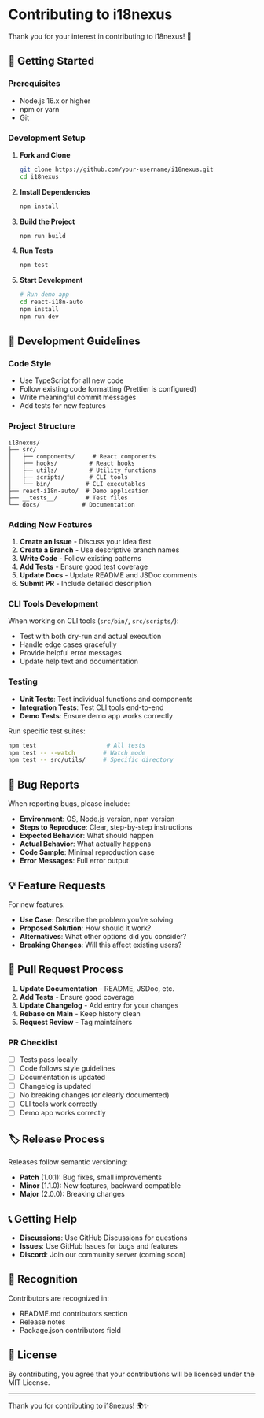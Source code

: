 # Contributing to i18nexus

Thank you for your interest in contributing to i18nexus! 🎉

## 🚀 Getting Started

### Prerequisites

- Node.js 16.x or higher
- npm or yarn
- Git

### Development Setup

1. **Fork and Clone**
   ```bash
   git clone https://github.com/your-username/i18nexus.git
   cd i18nexus
   ```

2. **Install Dependencies**
   ```bash
   npm install
   ```

3. **Build the Project**
   ```bash
   npm run build
   ```

4. **Run Tests**
   ```bash
   npm test
   ```

5. **Start Development**
   ```bash
   # Run demo app
   cd react-i18n-auto
   npm install
   npm run dev
   ```

## 📝 Development Guidelines

### Code Style

- Use TypeScript for all new code
- Follow existing code formatting (Prettier is configured)
- Write meaningful commit messages
- Add tests for new features

### Project Structure

```
i18nexus/
├── src/
│   ├── components/     # React components
│   ├── hooks/         # React hooks
│   ├── utils/         # Utility functions
│   ├── scripts/       # CLI tools
│   └── bin/          # CLI executables
├── react-i18n-auto/  # Demo application
├── __tests__/        # Test files
└── docs/            # Documentation
```

### Adding New Features

1. **Create an Issue** - Discuss your idea first
2. **Create a Branch** - Use descriptive branch names
3. **Write Code** - Follow existing patterns
4. **Add Tests** - Ensure good test coverage
5. **Update Docs** - Update README and JSDoc comments
6. **Submit PR** - Include detailed description

### CLI Tools Development

When working on CLI tools (`src/bin/`, `src/scripts/`):

- Test with both dry-run and actual execution
- Handle edge cases gracefully
- Provide helpful error messages
- Update help text and documentation

### Testing

- **Unit Tests**: Test individual functions and components
- **Integration Tests**: Test CLI tools end-to-end
- **Demo Tests**: Ensure demo app works correctly

Run specific test suites:
```bash
npm test                    # All tests
npm test -- --watch        # Watch mode
npm test -- src/utils/     # Specific directory
```

## 🐛 Bug Reports

When reporting bugs, please include:

- **Environment**: OS, Node.js version, npm version
- **Steps to Reproduce**: Clear, step-by-step instructions
- **Expected Behavior**: What should happen
- **Actual Behavior**: What actually happens
- **Code Sample**: Minimal reproduction case
- **Error Messages**: Full error output

## 💡 Feature Requests

For new features:

- **Use Case**: Describe the problem you're solving
- **Proposed Solution**: How should it work?
- **Alternatives**: What other options did you consider?
- **Breaking Changes**: Will this affect existing users?

## 🔄 Pull Request Process

1. **Update Documentation** - README, JSDoc, etc.
2. **Add Tests** - Ensure good coverage
3. **Update Changelog** - Add entry for your changes
4. **Rebase on Main** - Keep history clean
5. **Request Review** - Tag maintainers

### PR Checklist

- [ ] Tests pass locally
- [ ] Code follows style guidelines
- [ ] Documentation is updated
- [ ] Changelog is updated
- [ ] No breaking changes (or clearly documented)
- [ ] CLI tools work correctly
- [ ] Demo app works correctly

## 🏷️ Release Process

Releases follow semantic versioning:

- **Patch** (1.0.1): Bug fixes, small improvements
- **Minor** (1.1.0): New features, backward compatible
- **Major** (2.0.0): Breaking changes

## 📞 Getting Help

- **Discussions**: Use GitHub Discussions for questions
- **Issues**: Use GitHub Issues for bugs and features
- **Discord**: Join our community server (coming soon)

## 🙏 Recognition

Contributors are recognized in:

- README.md contributors section
- Release notes
- Package.json contributors field

## 📄 License

By contributing, you agree that your contributions will be licensed under the MIT License.

---

Thank you for contributing to i18nexus! 🌍✨
